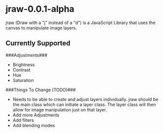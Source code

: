 jraw-0.0.1-alpha
================

jraw (Draw with a "j" instead of a "d") is a JavaScript Library that uses the canvas to manipulate image layers.

Currently Supported
-------------------

###Adjustments###
- Brightness
- Contrast
- Hue
- Saturation

###Things To Change (TODO)###
- Needs to be able to create and adjust layers individually. jraw should be the main class which can initiate a layer class. The layer class will then allow for image manipulation just on that layer.
- Add more Adjustments
- Add filters
- Add blending modes
